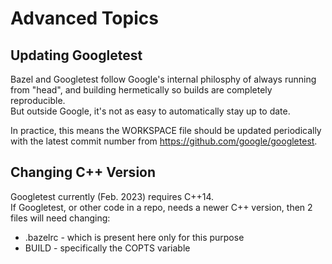 # Advanced Topics
## Updating Googletest
Bazel and Googletest follow Google's internal philosphy of 
always running from "head", and building hermetically 
so builds are completely reproducible.  
But outside Google, it's not as easy to automatically stay
up to date.

In practice, this means the WORKSPACE file should be 
updated periodically with the latest commit number from
https://github.com/google/googletest.

## Changing C++ Version
Googletest currently (Feb. 2023) requires C++14.  
If Googletest, or other code in a repo, needs a newer
C++ version, then 2 files will need changing:
* .bazelrc - which is present here only for this purpose
* BUILD - specifically the COPTS variable
